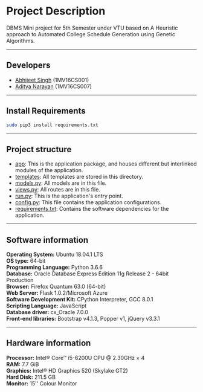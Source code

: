 # Project Description
DBMS Mini project for 5th Semester under VTU based on A Heuristic approach to Automated College Schedule Generation using Genetic Algorithms.

---
## Developers
- [Abhijeet Singh](https://github.com/cseas) (1MV16CS001)
- [Aditya Narayan](https://github.com/NarayanAdi08) (1MV16CS007)

---
## Install Requirements
```sh
sudo pip3 install requirements.txt
```

---
## Project structure
- [app](app): This is the application package, and houses different but interlinked modules of the application.
- [templates](app/templates): All templates are stored in this directory.
- [models.py](app/models.py): All models are in this file.
- [views.py](app/views.py): All routes are in this file.
- [run.py](run.py): This is the application's entry point.
- [config.py](app/config.py): This file contains the application configurations.
- [requirements.txt](requirements.txt): Contains the software dependencies for the application.

---
## Software information
**Operating System:** Ubuntu 18.04.1 LTS  
**OS type:** 64-bit  
**Programming Language:** Python 3.6.6  
**Database:** Oracle Database Express Edition 11g Release 2 - 64bit Production  
**Browser:** Firefox Quantum 63.0 (64-bit)  
**Web Server:** Flask 1.0.2/Microsoft Azure  
**Software Development Kit:** CPython Interpreter, GCC 8.0.1  
**Scripting Language:** JavaScript  
**Database driver:** cx_Oracle 7.0.0  
**Front-end libraries:** Bootstrap v4.1.3, Popper v1, jQuery v3.3.1

---
## Hardware information
**Processor:** Intel® Core™ i5-6200U CPU @ 2.30GHz × 4  
**RAM:** 7.7 GiB  
**Graphics:** Intel® HD Graphics 520 (Skylake GT2)  
**Hard Disk:** 211.5 GB  
**Monitor:** 15'' Colour Monitor  
